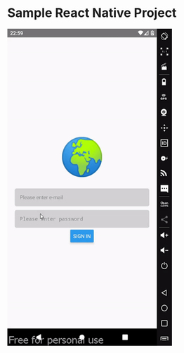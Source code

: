 # Sample React Native Project
</hr>
<img src="./sampleReactNativeProject.gif" alt="sampleReactNativeProject" height="720">